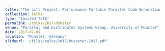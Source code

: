 ```yaml
---
title: "The Lift Project: Performance Portable Parallel Code Generation via Rewrite Rules"
collection: talks
type: "Invited Talk"
permalink: /talks/2017/Münster
venue: "Parallel and Distributed Systems Group, University of Münster"
date: 2017-07-01
location: "Münster, Germany"
slideurl: '/files/talks/2017/Muenster-2017.pdf'
---
```

